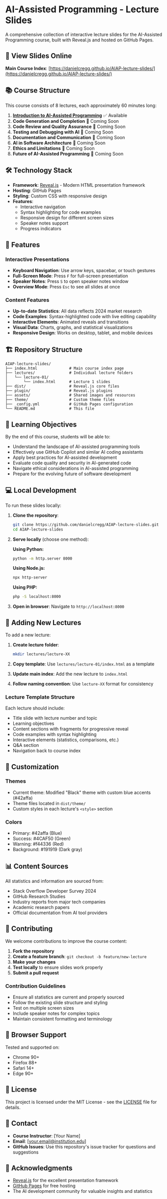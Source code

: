 # AI-Assisted Programming - Lecture Slides

A comprehensive collection of interactive lecture slides for the AI-Assisted Programming course, built with Reveal.js and hosted on GitHub Pages.

## 🚀 View Slides Online

**Main Course Index**: [https://danielcregg.github.io/AIAP-lecture-slides/](https://danielcregg.github.io/AIAP-lecture-slides/)

## 📚 Course Structure

This course consists of 8 lectures, each approximately 60 minutes long:

1. **[Introduction to AI-Assisted Programming](lectures/lecture-01/)** ✅ Available
2. **Code Generation and Completion** 🚧 Coming Soon
3. **Code Review and Quality Assurance** 🚧 Coming Soon
4. **Testing and Debugging with AI** 🚧 Coming Soon
5. **Documentation and Communication** 🚧 Coming Soon
6. **AI in Software Architecture** 🚧 Coming Soon
7. **Ethics and Limitations** 🚧 Coming Soon
8. **Future of AI-Assisted Programming** 🚧 Coming Soon

## 🛠 Technology Stack

- **Framework**: [Reveal.js](https://revealjs.com/) - Modern HTML presentation framework
- **Hosting**: GitHub Pages
- **Styling**: Custom CSS with responsive design
- **Features**: 
  - Interactive navigation
  - Syntax highlighting for code examples
  - Responsive design for different screen sizes
  - Speaker notes support
  - Progress indicators

## 📖 Features

### Interactive Presentations
- **Keyboard Navigation**: Use arrow keys, spacebar, or touch gestures
- **Full-Screen Mode**: Press `F` for full-screen presentation
- **Speaker Notes**: Press `S` to open speaker notes window
- **Overview Mode**: Press `Esc` to see all slides at once

### Content Features
- **Up-to-date Statistics**: All data reflects 2024 market research
- **Code Examples**: Syntax-highlighted code with live editing capability
- **Interactive Elements**: Animated reveals and transitions
- **Visual Data**: Charts, graphs, and statistical visualizations
- **Responsive Design**: Works on desktop, tablet, and mobile devices

## 🏗 Repository Structure

```
AIAP-lecture-slides/
├── index.html              # Main course index page
├── lectures/               # Individual lecture folders
│   └── lecture-01/
│       └── index.html      # Lecture 1 slides
├── dist/                   # Reveal.js core files
├── plugin/                 # Reveal.js plugins
├── assets/                 # Shared images and resources
├── theme/                  # Custom theme files
├── _config.yml             # GitHub Pages configuration
└── README.md               # This file
```

## 🎯 Learning Objectives

By the end of this course, students will be able to:

- Understand the landscape of AI-assisted programming tools
- Effectively use GitHub Copilot and similar AI coding assistants
- Apply best practices for AI-assisted development
- Evaluate code quality and security in AI-generated code
- Navigate ethical considerations in AI-assisted programming
- Prepare for the evolving future of software development

## 💻 Local Development

To run these slides locally:

1. **Clone the repository**:
   ```bash
   git clone https://github.com/danielcregg/AIAP-lecture-slides.git
   cd AIAP-lecture-slides
   ```

2. **Serve locally** (choose one method):
   
   **Using Python:**
   ```bash
   python -m http.server 8000
   ```
   
   **Using Node.js:**
   ```bash
   npx http-server
   ```
   
   **Using PHP:**
   ```bash
   php -S localhost:8000
   ```

3. **Open in browser**: Navigate to `http://localhost:8000`

## 📝 Adding New Lectures

To add a new lecture:

1. **Create lecture folder**:
   ```bash
   mkdir lectures/lecture-XX
   ```

2. **Copy template**: Use `lectures/lecture-01/index.html` as a template

3. **Update main index**: Add the new lecture to `index.html`

4. **Follow naming convention**: Use `lecture-XX` format for consistency

### Lecture Template Structure

Each lecture should include:
- Title slide with lecture number and topic
- Learning objectives
- Content sections with fragments for progressive reveal
- Code examples with syntax highlighting
- Interactive elements (statistics, comparisons, etc.)
- Q&A section
- Navigation back to course index

## 🎨 Customization

### Themes
- Current theme: Modified "Black" theme with custom blue accents (#42affa)
- Theme files located in `dist/theme/`
- Custom styles in each lecture's `<style>` section

### Colors
- Primary: #42affa (Blue)
- Success: #4CAF50 (Green)
- Warning: #f44336 (Red)
- Background: #191919 (Dark gray)

## 📊 Content Sources

All statistics and information are sourced from:
- Stack Overflow Developer Survey 2024
- GitHub Research Studies
- Industry reports from major tech companies
- Academic research papers
- Official documentation from AI tool providers

## 🤝 Contributing

We welcome contributions to improve the course content:

1. **Fork the repository**
2. **Create a feature branch**: `git checkout -b feature/new-lecture`
3. **Make your changes**
4. **Test locally** to ensure slides work properly
5. **Submit a pull request**

### Contribution Guidelines
- Ensure all statistics are current and properly sourced
- Follow the existing slide structure and styling
- Test on multiple screen sizes
- Include speaker notes for complex topics
- Maintain consistent formatting and terminology

## 📱 Browser Support

Tested and supported on:
- Chrome 90+
- Firefox 88+
- Safari 14+
- Edge 90+

## 📜 License

This project is licensed under the MIT License - see the [LICENSE](LICENSE) file for details.

## 📧 Contact

- **Course Instructor**: [Your Name]
- **Email**: [your.email@institution.edu]
- **GitHub Issues**: Use this repository's issue tracker for questions and suggestions

## 🙏 Acknowledgments

- [Reveal.js](https://revealjs.com/) for the excellent presentation framework
- [GitHub Pages](https://pages.github.com/) for free hosting
- The AI development community for valuable insights and statistics
